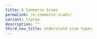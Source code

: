 ```yaml
---
title: E Commerce Scams
permalink: /e-commerce-scams/
variant: tiptap
description: ""
third_nav_title: Understand scam types
---
```

